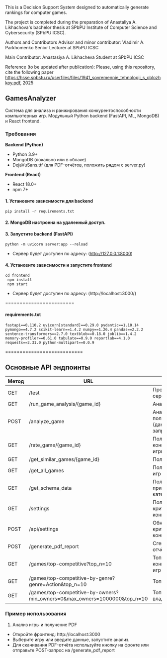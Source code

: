 This is a Decision Support System designed to automatically generate rankings for computer games. 

The project is completed during the preparation of Anastaliya A. Likhachova's bachelor thesis at SPbPU Institute of Computer Science and Cybersecurity (SPbPU ICSC).


Authors and Contributors
Advisor and minor contributor: Vladimir A. Parkhomenko Senior Lecturer at SPbPU ICSC

Main Contributor: Anastasiya A. Likhacheva Student at SPbPU ICSC

Reference (to be updated after publication):
Please, using this repository, cite the following paper https://hsse.spbstu.ru/userfiles/files/1941_sovremennie_tehnologii_s_oblozhkoy.pdf, 2025


## GamesAnalyzer
Система для анализа и ранжирования конкурентоспособности компьютерных игр.
Модульный Python backend (FastAPI, ML, MongoDB) и React frontend.

### Требования
<b>Backend (Python)</b>
- Python 3.9+
- MongoDB (локально или в облаке)
- DejaVuSans.ttf (для PDF-отчётов, положить рядом с server.py)

<b>Frontend (React)</b>
- React 18.0+
- npm 7+

#### 1. Установите зависимости для backend
<code>pip install -r requirements.txt</code>

#### 2. MongoDB настроена на удаленный доступ.

#### 3. Запустите backend (FastAPI)
<code>python -m uvicorn server:app --reload</code>
- Сервер будет доступен по адресу: (http://127.0.0.1:8000)

#### 4. Установите зависимости и запустите frontend
<code>cd frontend <br>
npm install <br>
npm start</code>
- Сервер будет доступен по адресу: (http://localhost:3000/)

========================
#### requirements.txt
<code>fastapi==0.110.2
uvicorn[standard]==0.29.0
pydantic==1.10.14
pymongo==4.7.2
scikit-learn==1.4.2
numpy==1.26.4
pandas==2.2.2
sentence-transformers==2.7.0
textblob==0.18.0
joblib==1.4.2
memory-profiler==0.61.0
tabulate==0.9.0
reportlab==4.1.0
requests==2.31.0
python-multipart==0.0.9</code>


===========================

## Основные API эндпоинты
| Метод | URL | Описание |
|-------|-----|----------|
| GET | /test | Проверка работы сервера |
| GET | /run_game_analysis/{game_id} | Анализ игры по ID |
| POST | /analyze_game | Анализ пользовательской игры (данные в теле запроса) |
| GET | /rate_game/{game_id} | Получить конкурентоспособность игры |
| GET | /get_similar_games/{game_id} | Получить похожие игры |
| GET | /get_all_games | Получить список всех игр |
| GET | /get_schema_data | Получить схему признаков (жанры, теги, категории) |
| GET | /settings | Получить настройки критериев конкурентоспособности |
| POST | /api/settings | Обновить настройки критериев конкурентоспособности |
| POST | /generate_pdf_report | Сгенерировать PDF-отчёт по анализу игры |
| GET | /games/top-competitive?top_n=10 | Топ-N конкурентоспособных игр |
| GET | /games/top-competitive-by-genre?genre=Action&top_n=10 | Топ-N по жанру |
| GET | /games/top-competitive-by-owners?min_owners=0&max_owners=1000000&top_n=10 | Топ-N по диапазону владельцев |

### Пример использования
1. Анализ игры и получение PDF
- Откройте фронтенд: http://localhost:3000
- Выберите игру или введите данные, запустите анализ.
- Для скачивания PDF-отчёта используйте кнопку на фронте или отправьте POST-запрос на /generate_pdf_report
